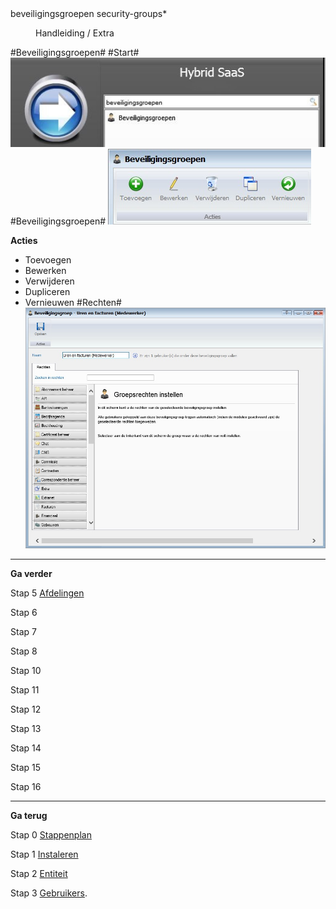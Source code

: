 <properties>
	<page>
		<title>beveiligingsgroepen</title>
		<description>beveiligingsgroepen</description>
		<context>security-groups*</context>
	</page>
	<menu>
		<position>Handleiding / Extra</position>
		<title>Beveiligingsgroepen</title>
		<sort></sort>
	</menu>
</properties>

#Beveiligingsgroepen#
#Start#
![](images/beveiligingsgroepen-start.JPg)
#Beveiligingsgroepen#
![](images/beveiligingsgroepen-buttonbalk.jpG)

**Acties**

- Toevoegen
- Bewerken 
- Verwijderen
- Dupliceren
- Vernieuwen
#Rechten#
![](images/beveiligingsgroepen-rechten.jpG)

---------
**Ga verder**

Stap 5 [Afdelingen](http://hybridsaas.support/pages/handleiding/extra/afdelingen)

Stap 6

Stap 7

Stap 8

Stap 10

Stap 11

Stap 12

Stap 13

Stap 14

Stap 15

Stap 16

----------
**Ga terug**

Stap 0 [Stappenplan](http://hybridsaas.support/pages/handleiding/extra/omgeving)

Stap 1 [Instaleren](http://hybridsaas.support/pages/handleiding/extra/installeren-hybrid%20SaaS-browser)

Stap 2 [Entiteit](http://hybridsaas.support/pages/handleiding/extra/entiteit)

Stap 3 [Gebruikers](http://hybridsaas.support/pages/handleiding/extra/gebruikers).
